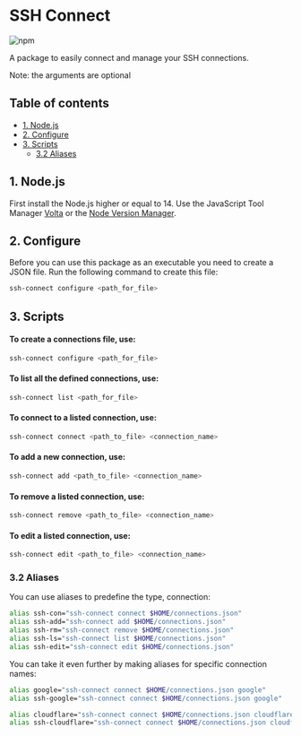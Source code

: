 # SSH Connect

![npm](https://img.shields.io/npm/v/@josbroers/ssh-connect)

A package to easily connect and manage your SSH connections.

Note: the arguments are optional

## Table of contents

- [1. Node.js](#1-nodejs)
- [2. Configure](#2-configure)
- [3. Scripts](#3-scripts)
	- [3.2 Aliases](#32-aliases)

## 1. Node.js

First install the Node.js higher or equal to 14. Use the JavaScript Tool Manager [Volta](https://volta.sh/) or
the [Node Version Manager](https://github.com/nvm-sh/nvm).

## 2. Configure

Before you can use this package as an executable you need to create a JSON file. Run the following command to create this file:

```bash
ssh-connect configure <path_for_file>
```

## 3. Scripts

#### To create a connections file, use:

```bash
ssh-connect configure <path_for_file>
```

#### To list all the defined connections, use:

```bash
ssh-connect list <path_for_file>
```

#### To connect to a listed connection, use:

```bash
ssh-connect connect <path_to_file> <connection_name>
```

#### To add a new connection, use:

```bash
ssh-connect add <path_to_file> <connection_name>
```

#### To remove a listed connection, use:

```bash
ssh-connect remove <path_to_file> <connection_name>
```

#### To edit a listed connection, use:

```bash
ssh-connect edit <path_to_file> <connection_name>
```

### 3.2 Aliases

You can use aliases to predefine the type, connection:

```bash
alias ssh-con="ssh-connect connect $HOME/connections.json"
alias ssh-add="ssh-connect add $HOME/connections.json"
alias ssh-rm="ssh-connect remove $HOME/connections.json"
alias ssh-ls="ssh-connect list $HOME/connections.json"
alias ssh-edit="ssh-connect edit $HOME/connections.json"
```

You can take it even further by making aliases for specific connection names:

```bash
alias google="ssh-connect connect $HOME/connections.json google"
alias ssh-google="ssh-connect connect $HOME/connections.json google"

alias cloudflare="ssh-connect connect $HOME/connections.json cloudflare"
alias ssh-cloudflare="ssh-connect connect $HOME/connections.json cloudflare"
```
